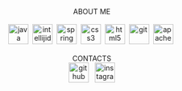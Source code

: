 <p align="center">
  ABOUT ME
  <br>
  <br>
  <img src='https://cdn.jsdelivr.net/npm/simple-icons@3.0.1/icons/java.svg' alt='java' height='40'> 
  <img src='https://cdn.jsdelivr.net/npm/simple-icons@3.0.1/icons/intellijidea.svg' alt='intellijidea' height='40'> 
  <img src='https://cdn.jsdelivr.net/npm/simple-icons@3.0.1/icons/spring.svg' alt='spring' height='40'> 
  <img src='https://cdn.jsdelivr.net/npm/simple-icons@3.0.1/icons/css3.svg' alt='css3' height='40'> 
  <img src='https://cdn.jsdelivr.net/npm/simple-icons@3.0.1/icons/html5.svg' alt='html5' height='40'> 
  <img src='https://cdn.jsdelivr.net/npm/simple-icons@3.0.1/icons/git.svg' alt='git' height='40'> 
  <img src='https://cdn.jsdelivr.net/npm/simple-icons@3.0.1/icons/apachemaven.svg' alt='apachemaven' height='40'> 
  <br>
  <br>
  CONTACTS
  <br>
  <a href="https://github.com/Fedoseew"><img src='https://cdn.jsdelivr.net/npm/simple-icons@3.0.1/icons/github.svg' alt='github' height='40'></a>  
  <a href="https://www.instagram.com/al.burno/"><img src='https://cdn.jsdelivr.net/npm/simple-icons@3.0.1/icons/instagram.svg' alt='instagram' height='40'></a>
  <br>
</p>

